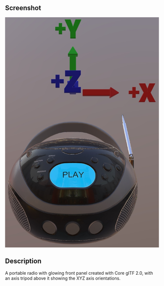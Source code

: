 ## Screenshot

![screenshot](screenshot/screenshot_large.jpg)

## Description

A portable radio with glowing front panel created with Core glTF 2.0, with an axis tripod above it showing the XYZ axis orientations.